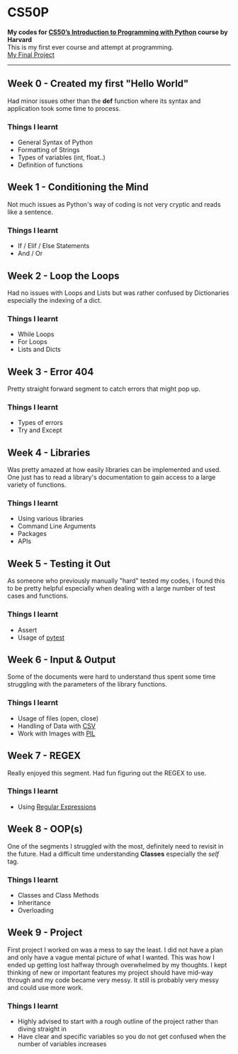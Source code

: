 # CS50P
**My codes for [CS50’s Introduction to Programming with Python](https://cs50.harvard.edu/x/2023/](https://cs50.harvard.edu/python/2022/)https://cs50.harvard.edu/python/2022) course by Harvard**  \
This is my first ever course and attempt at programming.  
[My Final Project](https://github.com/potat0o/CS50P/tree/637d367419597186a85069f99aa9db466c92c4bb/CS50P/project)

---

## Week 0 - Created my first **"Hello World"**
 Had minor issues other than the **def** function where its syntax and application took some time to process.
### Things I learnt
- General Syntax of Python
- Formatting of Strings
- Types of variables (int, float..)
- Definition of functions

## Week 1 - Conditioning the Mind
Not much issues as Python's way of coding is not very cryptic and reads like a sentence.
### Things I learnt
- If / Elif / Else Statements
- And / Or

## Week 2 - Loop the Loops
Had no issues with Loops and Lists but was rather confused by Dictionaries especially the indexing of a dict.
### Things I learnt
- While Loops
- For Loops
- Lists and Dicts

## Week 3 - Error 404
Pretty straight forward segment to catch errors that might pop up.
### Things I learnt
- Types of errors
- Try and Except


## Week 4 - Libraries
Was pretty amazed at how easily libraries can be implemented and used. One just has to read a library's documentation to gain access to a large variety of functions.
### Things I learnt
- Using various libraries
- Command Line Arguments
- Packages
- APIs

## Week 5 - Testing it Out
As someone who previously manually "hard" tested my codes, I found this to be pretty helpful especially when dealing with a large number of test cases and functions.
### Things I learnt
- Assert
- Usage of [pytest](https://docs.pytest.org/en/7.4.x/)

## Week 6 - Input & Output
Some of the documents were hard to understand thus spent some time struggling with the parameters of the library functions.
### Things I learnt
- Usage of files (open, close)
- Handling of Data with [CSV](https://docs.python.org/3/library/csv.html)
- Work with Images with [PIL](https://pypi.org/project/Pillow/)

## Week 7 - REGEX
Really enjoyed this segment. Had fun figuring out the REGEX to use.
### Things I learnt
- Using [Regular Expressions](https://docs.python.org/3/library/re.html)

## Week 8  - OOP(s)
One of the segments I struggled with the most, definitely need to revisit in the future. Had a difficult time understanding **Classes** especially the *self* tag.
### Things I learnt
- Classes and Class Methods
- Inheritance
- Overloading

## Week 9 - Project
First project I worked on was a mess to say the least. I did not have a plan and only have a vague mental picture of what I wanted. This was how I ended up getting lost halfway through overwhelmed by my thoughts. I kept thinking of new or important features my project should have mid-way through and my code became very messy. It still is probably very messy and could use more work.
### Things I learnt
- Highly advised to start with a rough outline of the project rather than diving straight in
- Have clear and specific variables so you do not get confused when the number of variables increases

